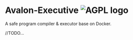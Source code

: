 # Avalon-Executive ![AGPL logo](https://www.gnu.org/graphics/agplv3-155x51.png)
A safe program compiler & executor base on Docker.

//TODO...